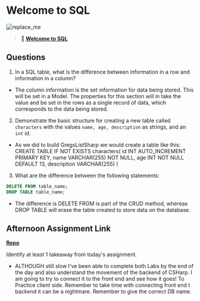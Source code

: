 # Welcome to SQL

![replace_me](https://codeworks.blob.core.windows.net/public/assets/img/illustrations/placeholder.svg)

> **📖 [Welcome to SQL](https://codeworksacademy.com/fs-student-guide/resources/wk11/01-MySQL-GettingStarted)**

## Questions

1. In a SQL table, what is the difference between information in a row and information in a column?

-   The column information is the set information for data being stored. This will be set in a Model. The properties for this section will in take the value and be set in the rows as a single record of data, which corresponds to the data being stored.

2. Demonstrate the basic structure for creating a new table called `characters` with the values `name, age, description` as strings, and an `int` id.

-   As we did to build GregsListSharp we would create a table like this:
CREATE TABLE IF NOT EXISTS characters(
    id INT AUTO_INCREMENT PRIMARY KEY,
    name VARCHAR(255) NOT NULL,
    age INT NOT NULL DEFAULT 13,
    description VARCHAR(255)
)

3. What are the difference between the following statements: 
```sql
DELETE FROM table_name;
DROP TABLE table_name;
```
-   The difference is DELETE FROM is part of the CRUD method, whereas DROP TABLE will erase the table created to store data on the database.

## Afternoon Assignment Link

**[Repo](https://github.com/Linda-Taing/CSharpAllSpice)**

Identify at least 1 takeaway from today's assignment.
-   ALTHOUGH still slow I've been able to complete both Labs by the end of the day and also understand the movement of the backend of CSHarp. I am going to try to connect it to the front end and see how it goes! To Practice client side. Remember to take time with connecting front end t backend it can be a nightmare. Remember to give the correct DB name.
